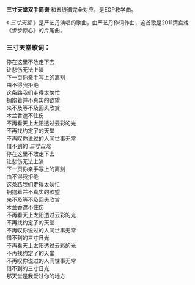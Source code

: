 

**三寸天堂双手简谱** 和五线谱完全对应，是EOP教学曲。

《 _三寸天堂_ 》是严艺丹演唱的歌曲，由严艺丹作词作曲，这首歌是2011清宫戏《步步惊心》的片尾曲。

### 三寸天堂歌词：

停在这里不敢走下去  
让悲伤无法上演  
下一页你亲手写上的离别  
由不得我拒绝  
这条路我们走得太匆忙  
拥抱着并不真实的欲望  
来不及等不及回头欣赏  
木兰香遮不住伤  
不再看天上太阳透过云彩的光  
不再找约定了的天堂  
不再叹你说过的人间世事无常  
借不到的 _三寸日光_  
停在这里不敢走下去  
让悲伤无法上演  
下一页你亲手写上的离别  
由不得我拒绝  
这条路我们走得太匆忙  
拥抱着并不真实的欲望  
来不及等不及回头欣赏  
木兰香遮不住伤  
不再看天上太阳透过云彩的光  
不再找约定了的天堂  
不再叹你说过的人间世事无常  
借不到的三寸日光  
不再看天上太阳透过云彩的光  
不再找约定了的天堂  
不再叹你说过的人间世事无常  
借不到的三寸日光  
那天堂是我爱过你的地方


